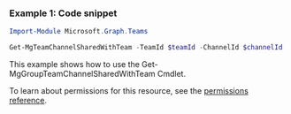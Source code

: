 ### Example 1: Code snippet

```powershellImport-Module Microsoft.Graph.Teams

Get-MgTeamChannelSharedWithTeam -TeamId $teamId -ChannelId $channelId
```
This example shows how to use the Get-MgGroupTeamChannelSharedWithTeam Cmdlet.
To learn about permissions for this resource, see the [permissions reference](/graph/permissions-reference).

